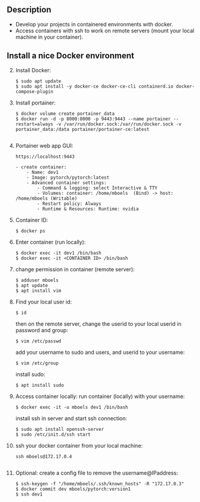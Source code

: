 Description
-----------

- Develop your projects in containered environments with docker. 
- Access containers with ssh to work on remote servers (mount your local machine in your container).


Install a nice Docker environment
---------------------------------
   
    
2. Install Docker:
    ```
    $ sudo apt update
    $ sudo apt install -y docker-ce docker-ce-cli containerd.io docker-compose-plugin
    ```

3. Install portainer:
	```
	$ docker volume create portainer_data
	$ docker run -d -p 8000:8000 -p 9443:9443 --name portainer --restart=always -v /var/run/docker.sock:/var/run/docker.sock -v portainer_data:/data portainer/portainer-ce:latest


4. Portainer web app GUI:
	```
	https://localhost:9443
	```
	
	```
	- create container:
		- Name: dev1
		- Image: pytorch/pytorch:latest
		- Advanced container settings:
			- Command & logging: select Interactive & TTY
			- Volumes: container: /home/mboels  (Bind) -> host: /home/mboels (Writable)
			- Restart policy: Always
			- Runtime & Resources: Runtime: nvidia
	```
	

6. Container ID:
	```
	$ docker ps
	```
			

4. Enter container (run locally):
	```
	$ docker exec -it dev1 /bin/bash
	$ docker exec -it <CONTAINER ID> /bin/bash
	```

7. change permission in container (remote server):
	```
	$ adduser mboels
	$ apt update
	$ apt install vim
	```
5. Find your local user id:
	```
	$ id
	```
	then on the remote server, change the userid to your local userid in password and group:
	```
	$ vim /etc/passwd
	```
	add your username to sudo and users, and userid to your username:
	```
	$ vim /etc/group
	```
	install sudo:
	```
	$ apt install sudo
	```


6. Access container locally:
	run container (locally) with your username:
	```
	$ docker exec -it -u mboels dev1 /bin/bash
	```
	install ssh in server and start ssh connection:
	```
	$ sudo apt install openssh-server
	$ sudo /etc/init.d/ssh start
	```

7. ssh your docker container from your local machine:
	```
	ssh mboels@172.17.0.4


8. Optional: create a config file to remove the username@IPaddress:

	```
	$ ssh-keygen -f "/home/mboels/.ssh/known_hosts" -R "172.17.0.3"
	$ docker commit dev mboels/pytorch:version1
	$ ssh dev1
	```


